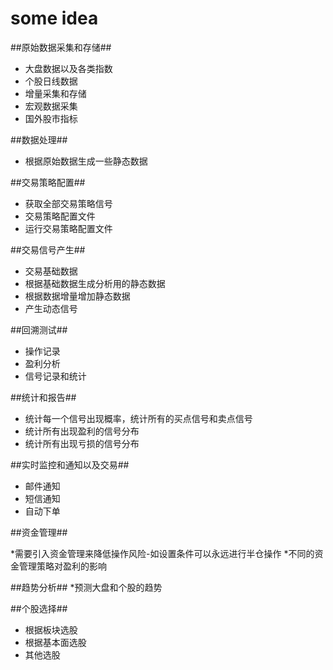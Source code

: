 some idea
=========


##原始数据采集和存储##

* 大盘数据以及各类指数
* 个股日线数据
* 增量采集和存储
* 宏观数据采集
* 国外股市指标

##数据处理##
* 根据原始数据生成一些静态数据


##交易策略配置##

* 获取全部交易策略信号
* 交易策略配置文件
* 运行交易策略配置文件


##交易信号产生##

*  交易基础数据
*  根据基础数据生成分析用的静态数据
*  根据数据增量增加静态数据
*  产生动态信号
 

##回溯测试##

* 操作记录
* 盈利分析
* 信号记录和统计


##统计和报告##
* 统计每一个信号出现概率，统计所有的买点信号和卖点信号
* 统计所有出现盈利的信号分布
* 统计所有出现亏损的信号分布


##实时监控和通知以及交易##

* 邮件通知
* 短信通知
* 自动下单

##资金管理##

*需要引入资金管理来降低操作风险-如设置条件可以永远进行半仓操作
*不同的资金管理策略对盈利的影响


##趋势分析##
*预测大盘和个股的趋势

##个股选择##
* 根据板块选股
* 根据基本面选股
* 其他选股






